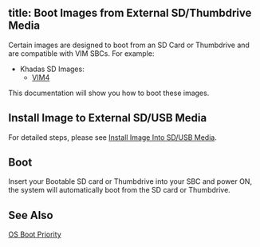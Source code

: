 title: Boot Images from External SD/Thumbdrive Media
---

Certain images are designed to boot from an SD Card or Thumbdrive and are compatible with VIM SBCs. For example:

* Khadas SD Images:
  * [VIM4](https://dl.khadas.com/Firmware/VIM4/Ubuntu/SD_USB/)

This documentation will show you how to boot these images.

## Install Image to External SD/USB Media

For detailed steps, please see [Install Image Into SD/USB Media](InstallOsIntoSdusb.html).

## Boot

Insert your Bootable SD card or Thumbdrive into your SBC and power ON, the system will automatically boot from the SD card or Thumbdrive.

## See Also

[OS Boot Priority](BootSequeue.html)
